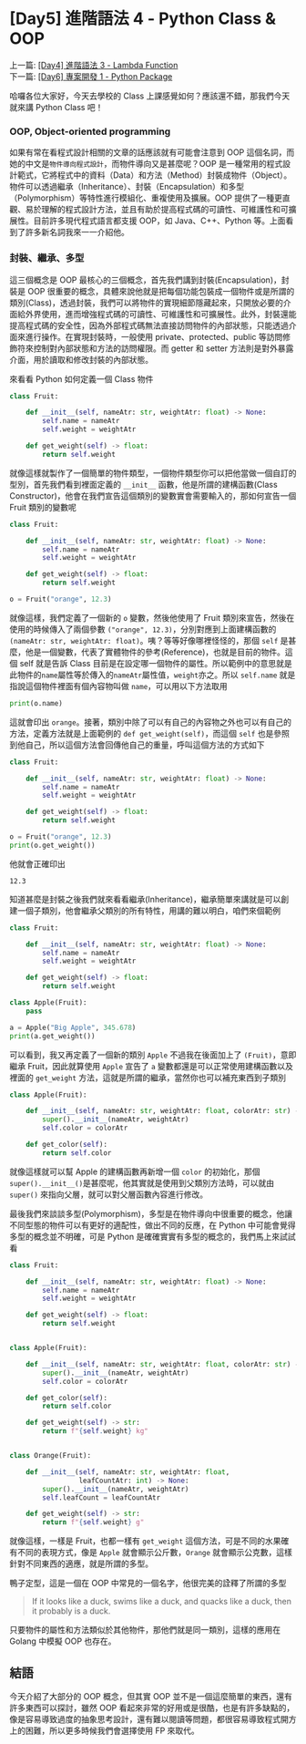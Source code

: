 # \[Day5\] 進階語法 4 - Python Class & OOP

上一篇: [ \[Day4\] 進階語法 3 - Lambda Function ](https://github.com/banahaker/python_advanced_tutorial/blob/main/articles/Day4.md)  
下一篇: [ \[Day6\] 專案開發 1 - Python Package ](https://github.com/banahaker/python_advanced_tutorial/blob/main/articles/Day6.md)

哈囉各位大家好，今天去學校的 Class 上課感覺如何？應該還不錯，那我們今天就來講 Python Class 吧！

### OOP, Object-oriented programming

如果有常在看程式設計相關的文章的話應該就有可能會注意到 OOP 這個名詞，而她的中文是`物件導向程式設計`，而物件導向又是甚麼呢？OOP 是一種常用的程式設計範式，它將程式中的資料（Data）和方法（Method）封裝成物件（Object）。物件可以透過繼承（Inheritance）、封裝（Encapsulation）和多型（Polymorphism）等特性進行模組化、重複使用及擴展。OOP 提供了一種更直觀、易於理解的程式設計方法，並且有助於提高程式碼的可讀性、可維護性和可擴展性。目前許多現代程式語言都支援 OOP，如 Java、C++、Python 等。上面看到了許多新名詞我來一一介紹他。

### 封裝、繼承、多型

這三個概念是 OOP 最核心的三個概念，首先我們講到封裝(Encapsulation)，封裝是 OOP 很重要的概念，具體來說他就是把每個功能包裝成一個物件或是所謂的類別(Class)，透過封裝，我們可以將物件的實現細節隱藏起來，只開放必要的介面給外界使用，進而增強程式碼的可讀性、可維護性和可擴展性。此外，封裝還能提高程式碼的安全性，因為外部程式碼無法直接訪問物件的內部狀態，只能透過介面來進行操作。在實現封裝時，一般使用 private、protected、public 等訪問修飾符來控制對內部狀態和方法的訪問權限。而 getter 和 setter 方法則是對外暴露介面，用於讀取和修改封裝的內部狀態。

來看看 Python 如何定義一個 Class 物件

```python
class Fruit:

    def __init__(self, nameAtr: str, weightAtr: float) -> None:
        self.name = nameAtr
        self.weight = weightAtr

    def get_weight(self) -> float:
        return self.weight
```

就像這樣就製作了一個簡單的物件類型，一個物件類型你可以把他當做一個自訂的型別，首先我們看到裡面定義的 `__init__` 函數，他是所謂的建構函數(Class Constructor)，他會在我們宣告這個類別的變數實會需要輸入的，那如何宣告一個 Fruit 類別的變數呢

```python
class Fruit:

    def __init__(self, nameAtr: str, weightAtr: float) -> None:
        self.name = nameAtr
        self.weight = weightAtr

    def get_weight(self) -> float:
        return self.weight

o = Fruit("orange", 12.3)
```

就像這樣，我們定義了一個新的 `o` 變數，然後他使用了 Fruit 類別來宣告，然後在使用的時候傳入了兩個參數 `("orange", 12.3)`，分別對應到上面建構函數的 `(nameAtr: str, weightAtr: float)`。咦？等等好像哪裡怪怪的，那個 `self` 是甚麼，他是一個變數，代表了實體物件的參考(Reference)，也就是目前的物件。這個 self 就是告訴 Class 目前是在設定哪一個物件的屬性。所以範例中的意思就是此物件的`name`屬性等於傳入的`nameAtr`屬性值，`weight`亦之。所以 `self.name` 就是指說這個物件裡面有個內容物叫做 `name`，可以用以下方法取用

```python
print(o.name)
```

這就會印出 `orange`。接著，類別中除了可以有自己的內容物之外也可以有自己的方法，定義方法就是上面範例的 `def get_weight(self)`，而這個 `self` 也是參照到他自己，所以這個方法會回傳他自己的重量，呼叫這個方法的方式如下

```py
class Fruit:

    def __init__(self, nameAtr: str, weightAtr: float) -> None:
        self.name = nameAtr
        self.weight = weightAtr

    def get_weight(self) -> float:
        return self.weight

o = Fruit("orange", 12.3)
print(o.get_weight())
```

他就會正確印出

```
12.3
```

知道甚麼是封裝之後我們就來看看繼承(Inheritance)，繼承簡單來講就是可以創建一個子類別，他會繼承父類別的所有特性，用講的難以明白，咱們來個範例

```python
class Fruit:

    def __init__(self, nameAtr: str, weightAtr: float) -> None:
        self.name = nameAtr
        self.weight = weightAtr

    def get_weight(self) -> float:
        return self.weight

class Apple(Fruit):
    pass

a = Apple("Big Apple", 345.678)
print(a.get_weight())
```

可以看到，我又再定義了一個新的類別 `Apple` 不過我在後面加上了 `(Fruit)`，意即繼承 Fruit，因此就算使用 `Apple` 宣告了 `a` 變數都還是可以正常使用建構函數以及裡面的 `get_weight` 方法，這就是所謂的繼承，當然你也可以補充東西到子類別

```python
class Apple(Fruit):

    def __init__(self, nameAtr: str, weightAtr: float, colorAtr: str) -> None:
        super().__init__(nameAtr, weightAtr)
        self.color = colorAtr

    def get_color(self):
        return self.color

```

就像這樣就可以幫 Apple 的建構函數再新增一個 `color` 的初始化，那個 `super().__init__()`是甚麼呢，他其實就是使用到父類別方法時，可以就由 `super()` 來指向父層，就可以對父層函數內容進行修改。

最後我們來談談多型(Polymorphism)，多型是在物件導向中很重要的概念，他讓不同型態的物件可以有更好的適配性，做出不同的反應，在 Python 中可能會覺得多型的概念並不明確，可是 Python 是確確實實有多型的概念的，我們馬上來試試看

```python
class Fruit:

    def __init__(self, nameAtr: str, weightAtr: float) -> None:
        self.name = nameAtr
        self.weight = weightAtr

    def get_weight(self) -> float:
        return self.weight


class Apple(Fruit):

    def __init__(self, nameAtr: str, weightAtr: float, colorAtr: str) -> None:
        super().__init__(nameAtr, weightAtr)
        self.color = colorAtr

    def get_color(self):
        return self.color

    def get_weight(self) -> str:
        return f"{self.weight} kg"


class Orange(Fruit):

    def __init__(self, nameAtr: str, weightAtr: float,
                 leafCountAtr: int) -> None:
        super().__init__(nameAtr, weightAtr)
        self.leafCount = leafCountAtr

    def get_weight(self) -> str:
        return f"{self.weight} g"
```

就像這樣，一樣是 Fruit，也都一樣有 `get_weight` 這個方法，可是不同的水果確有不同的表現方式，像是 `Apple` 就會顯示公斤數，`Orange` 就會顯示公克數，這樣針對不同東西的適應，就是所謂的多型。

鴨子定型，這是一個在 OOP 中常見的一個名字，他很完美的詮釋了所謂的多型

> If it looks like a duck, swims like a duck, and quacks like a duck, then it probably is a duck.

只要物件的屬性和方法類似於其他物件，那他們就是同一類別，這樣的應用在 Golang 中模擬 OOP 也存在。

## 結語

今天介紹了大部分的 OOP 概念，但其實 OOP 並不是一個這麼簡單的東西，還有許多東西可以探討，雖然 OOP 看起來非常的好用或是很酷，也是有許多缺點的，像是容易導致過度的抽象思考設計，還有難以閱讀等問題，都很容易導致程式開方上的困難，所以更多時候我們會選擇使用 FP 來取代。
